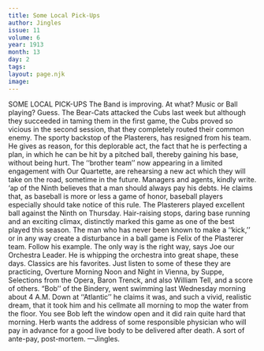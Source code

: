 ```yaml
---
title: Some Local Pick-Ups
author: Jingles
issue: 11
volume: 6
year: 1913
month: 13
day: 2
tags:
layout: page.njk
image:
---
```

SOME LOCAL PICK-UPS    The Band is improving. At what? Music or Ball playing? Guess. The Bear-Cats attacked the Cubs last week but although they succeeded in taming them in the first game, the Cubs proved so vicious in the second session, that they completely routed their common enemy. The sporty backstop of the Plasterers, has resigned from his team. He gives as reason, for this deplorable act, the fact that he is perfecting a plan, in which he can be hit by a pitched ball, thereby gaining his base, without being hurt. The ‘‘brother team’’ now appearing in a limited engagement with Our Quartette, are rehearsing a new act which they will take on the road, sometime in the future. Managers and agents, kindly write. ‘ap of the Ninth believes that a man should always pay his debts. He claims that, as baseball is more or less a game of honor, baseball players especially should take notice of this rule. The Plasterers played excellent ball against the Ninth on Thursday. Hair-raising stops, daring base running and an exciting climax, distinctly marked this game as one of the best played this season. The man who has never been known to make a ‘‘kick,’’ or in any way create a disturbance in a ball game is Felix of the Plasterer team. Follow his example. The only way is the right way, says Joe our Orchestra Leader. He is whipping the orchestra into great shape, these days. Classics are his favorites. Just listen to some of these they are practicing, Overture Morning Noon and Night in Vienna, by Suppe, Selections from the Opera, Baron Trenck, and also William Tell, and a score of others. “Bob’’ of the Bindery, went swimming last Wednesday morning about 4 A.M. Down at ‘‘Atlantic’’ he claims it was, and such a vivid, realistic dream, that it took him and his cellmate all morning to mop the water from the floor. You see Bob left the window open and it did rain quite hard that morning. Herb wants the address of some responsible physician who will pay in advance for a good live body to be delivered after death. A sort of ante-pay, post-mortem. —Jingles.      

